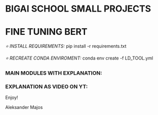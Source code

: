 # BIGAI SCHOOL SMALL PROJECTS
# FINE TUNING BERT

*⭐️ INSTALL REQUIREMENTS:*
pip install -r requirements.txt

*⭐️ RECREATE CONDA ENVIROMENT:*
conda env create -f LD_TOOL.yml

### MAIN MODULES WITH EXPLANATION:

### EXPLANATION AS VIDEO ON YT:


Enjoy!

Aleksander Majos